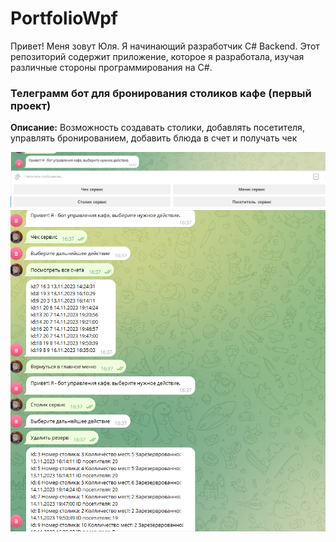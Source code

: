 # PortfolioWpf

Привет! Меня зовут Юля. Я начинающий разработчик C# Backend. Этот репозиторий содержит приложение, которое я разработала, изучая различные стороны программирования на C#.

### Телеграмм бот для бронирования столиков кафе (первый проект)

**Описание:**
Возможность создавать столики, добавлять посетителя, управлять бронированием, добавить блюда в счет и получать чек

![Общий вид приложения](images/screenshot1.png)
![Возможность выполнить разные методы](images/screenshot2.png)



